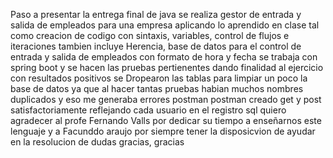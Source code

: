Paso a presentar la entrega final de java
se realiza gestor de entrada y salida de empleados para una empresa aplicando lo aprendido en clase tal como
creacion de codigo con sintaxis, variables, control de flujos e iteraciones 
tambien incluye Herencia, base de datos para el control de entrada y salida de empleados con formato de hora y fecha
se trabaja con spring boot y se hacen las pruebas pertienentes dando finalidad al ejercicio con resultados positivos
se Dropearon las tablas para limpiar un poco la base de datos ya que al hacer tantas pruebas habian muchos nombres duplicados y eso me generaba errores postman
postman creado get y post satisfactoriamente reflejando cada usuario en el registro sql
quiero agradecer al profe Fernando Valls por dedicar su tiempo a enseñarnos este lenguaje y a Facunddo araujo por siempre tener la disposicvion de ayudar en la resolucion de dudas
gracias, gracias
